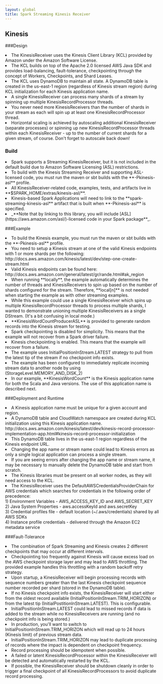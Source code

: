```yaml
---
layout: global
title: Spark Streaming Kinesis Receiver
---
```


## Kinesis
###Design
<li>The KinesisReceiver uses the Kinesis Client Library (KCL) provided by Amazon under the Amazon Software License.</li>
<li>The KCL builds on top of the Apache 2.0 licensed AWS Java SDK and provides load-balancing, fault-tolerance, checkpointing through the concept of Workers, Checkpoints, and Shard Leases.</li>
<li>The KCL uses DynamoDB to maintain all state.  A DynamoDB table is created in the us-east-1 region (regardless of Kinesis stream region) during KCL initialization for each Kinesis application name.</li>
<li>A single KinesisReceiver can process many shards of a stream by spinning up multiple KinesisRecordProcessor threads.</li>
<li>You never need more KinesisReceivers than the number of shards in your stream as each will spin up at least one KinesisRecordProcessor thread.</li>
<li>Horizontal scaling is achieved by autoscaling additional KinesisReceiver (separate processes) or spinning up new KinesisRecordProcessor threads within each KinesisReceiver - up to the number of current shards for a given stream, of course.  Don't forget to autoscale back down!</li>

### Build
<li>Spark supports a Streaming KinesisReceiver, but it is not included in the default build due to Amazon Software Licensing (ASL) restrictions.</li>
<li>To build with the Kinesis Streaming Receiver and supporting ASL-licensed code, you must run the maven or sbt builds with the **-Pkinesis-asl** profile.</li>
<li>All KinesisReceiver-related code, examples, tests, and artifacts live in **$SPARK_HOME/extras/kinesis-asl/**.</li>
<li>Kinesis-based Spark Applications will need to link to the **spark-streaming-kinesis-asl** artifact that is built when **-Pkinesis-asl** is specified.</li>
<li>_**Note that by linking to this library, you will include [ASL](https://aws.amazon.com/asl/)-licensed code in your Spark package**_.</li>

###Example
<li>To build the Kinesis example, you must run the maven or sbt builds with the **-Pkinesis-asl** profile.</li>
<li>You need to setup a Kinesis stream at one of the valid Kinesis endpoints with 1 or more shards per the following:  http://docs.aws.amazon.com/kinesis/latest/dev/step-one-create-stream.html</li>
<li>Valid Kinesis endpoints can be found here:  http://docs.aws.amazon.com/general/latest/gr/rande.html#ak_region</li>
<li>When running **locally**, the example automatically determines the number of threads and KinesisReceivers to spin up based on the number of shards configured for the stream.  Therefore, **local[n]** is not needed when starting the example as with other streaming examples.</li>
<li>While this example could use a single KinesisReceiver which spins up multiple KinesisRecordProcessor threads to process multiple shards, I wanted to demonstrate unioning multiple KinesisReceivers as a single DStream.  (It's a bit confusing in local mode.)</li>
<li>**KinesisWordCountProducerASL** is provided to generate random records into the Kinesis stream for testing.</li>
<li>Spark checkpointing is disabled for simplicity.  This means that the example will not recover from a Spark driver failure.</li>
<li>Kinesis checkpointing is enabled.  This means that the example will recover from a failure.</li>
<li>The example uses InitialPositionInStream.LATEST strategy to pull from the latest tip of the stream if no checkpoint info exists.</li>
<li>The example has been configured to immediately replicate incoming stream data to another node by using (StorageLevel.MEMORY_AND_DISK_2)
<li>In our example, **KinesisWordCount** is the Kinesis application name for both the Scala and Java versions.  The use of this application name is described next.</li>

###Deployment and Runtime
<li>A Kinesis application name must be unique for a given account and region.</li>
<li>A DynamoDB table and CloudWatch namespace are created during KCL initialization using this Kinesis application name.  http://docs.aws.amazon.com/kinesis/latest/dev/kinesis-record-processor-implementation-app.html#kinesis-record-processor-initialization</li>
<li>This DynamoDB table lives in the us-east-1 region regardless of the Kinesis endpoint URL.</li>
<li>Changing the app name or stream name could lead to Kinesis errors as only a single logical application can process a single stream.</li>
<li>If you are seeing errors after changing the app name or stream name, it may be necessary to manually delete the DynamoDB table and start from scratch.</li>
<li>The Kinesis libraries must be present on all worker nodes, as they will need access to the KCL.</li>
<li>The KinesisReceiver uses the DefaultAWSCredentialsProviderChain for AWS credentials which  searches for credentials in the following order of precedence:</br>
1) Environment Variables - AWS_ACCESS_KEY_ID and AWS_SECRET_KEY<br/>
2) Java System Properties - aws.accessKeyId and aws.secretKey<br/>
3) Credential profiles file - default location (~/.aws/credentials) shared by all AWS SDKs<br/>
4) Instance profile credentials - delivered through the Amazon EC2 metadata service
</li>

###Fault-Tolerance
<li>The combination of Spark Streaming and Kinesis creates 2 different checkpoints that may occur at different intervals.</li>
<li>Checkpointing too frequently against Kinesis will cause excess load on the AWS checkpoint storage layer and may lead to AWS throttling.  The provided example handles this throttling with a random backoff retry strategy.</li>
<li>Upon startup, a KinesisReceiver will begin processing records with sequence numbers greater than the last Kinesis checkpoint sequence number recorded per shard (stored in the DynamoDB table).</li>
<li>If no Kinesis checkpoint info exists, the KinesisReceiver will start either from the oldest record available (InitialPositionInStream.TRIM_HORIZON) or from the latest tip (InitialPostitionInStream.LATEST).  This is configurable.</li>
<li>InitialPositionInStream.LATEST could lead to missed records if data is added to the stream while no KinesisReceivers are running (and no checkpoint info is being stored.)</li>
<li>In production, you'll want to switch to InitialPositionInStream.TRIM_HORIZON which will read up to 24 hours (Kinesis limit) of previous stream data.</li>
<li>InitialPositionInStream.TRIM_HORIZON may lead to duplicate processing of records where the impact is dependent on checkpoint frequency.</li>
<li>Record processing should be idempotent when possible.</li>
<li>A failed or latent KinesisRecordProcessor within the KinesisReceiver will be detected and automatically restarted by the KCL.</li>
<li>If possible, the KinesisReceiver should be shutdown cleanly in order to trigger a final checkpoint of all KinesisRecordProcessors to avoid duplicate record processing.</li>
